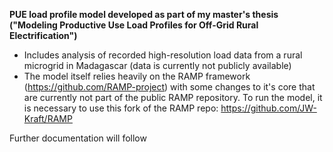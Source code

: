 **PUE load profile model developed as part of my master's thesis ("Modeling Productive Use Load Profiles for Off-Grid Rural Electrification")**

- Includes analysis of recorded high-resolution load data from a rural microgrid in Madagascar (data is currently not publicly available)
- The model itself relies heavily on the RAMP framework (https://github.com/RAMP-project) with some changes to it's core that are currently not part of the public RAMP repository. To run the model, it is necessary to use this fork of the RAMP repo: https://github.com/JW-Kraft/RAMP


Further documentation will follow

